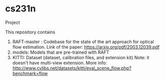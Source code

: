 # cs231n
Project

This repository contains 

1. RAFT-master : Codebase for the state of the art approach for optical flow estimation. Link of the paper: https://arxiv.org/pdf/2003.12039.pdf
2. models: Models that are pre-trained with RAFT
3. KITTI: Dataset (dataset, calibration files, and extension kit) Note: it doesn't have multi-view extension. More info: http://www.cvlibs.net/datasets/kitti/eval_scene_flow.php?benchmark=flow
